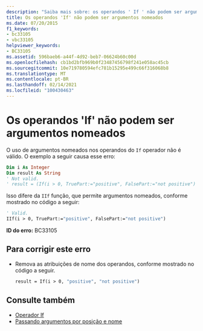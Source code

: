 ```yaml
---
description: "Saiba mais sobre: os operandos ' If ' não podem ser argumentos nomeados"
title: Os operandos 'If' não podem ser argumentos nomeados
ms.date: 07/20/2015
f1_keywords:
- bc33105
- vbc33105
helpviewer_keywords:
- BC33105
ms.assetid: 596baeb6-a44f-4d92-beb7-06624b60c00d
ms.openlocfilehash: cb1bd2bfb969b0f23487456798f241e058ac45cb
ms.sourcegitcommit: 10e719780594efc781b15295e499c66f316068b8
ms.translationtype: MT
ms.contentlocale: pt-BR
ms.lasthandoff: 02/14/2021
ms.locfileid: "100430463"
---
```

# <a name="if-operands-cannot-be-named-arguments"></a>Os operandos 'If' não podem ser argumentos nomeados

O uso de argumentos nomeados nos operandos do `If` operador não é válido. O exemplo a seguir causa esse erro:  
  
```vb  
Dim i As Integer  
Dim result As String  
' Not valid.  
' result = (If(i > 0, TruePart:="positive", FalsePart:="not positive")  
```  
  
 Isso difere da `IIf` função, que permite argumentos nomeados, conforme mostrado no código a seguir:  
  
```vb  
' Valid.  
IIf(i > 0, TruePart:="positive", FalsePart:="not positive")  
```  
  
 **ID do erro:** BC33105  
  
## <a name="to-correct-this-error"></a>Para corrigir este erro  
  
- Remova as atribuições de nome dos operandos, conforme mostrado no código a seguir.  
  
    ```vb  
    result = If(i > 0, "positive", "not positive")  
    ```  
  
## <a name="see-also"></a>Consulte também

- [Operador If](../language-reference/operators/if-operator.md)
- [Passando argumentos por posição e nome](../programming-guide/language-features/procedures/passing-arguments-by-position-and-by-name.md)
